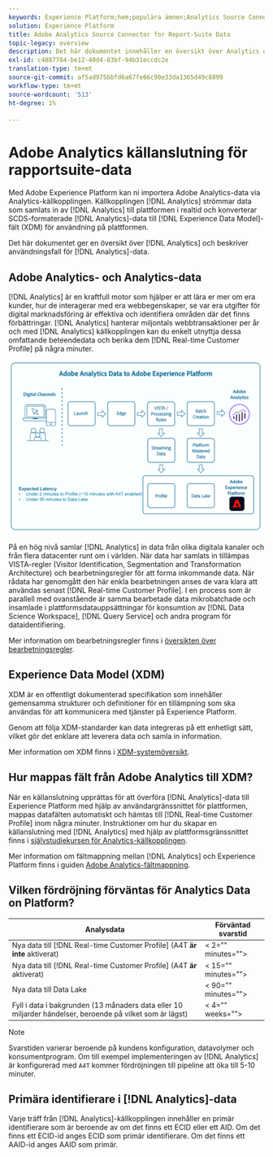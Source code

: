 ```yaml
---
keywords: Experience Platform;hem;populära ämnen;Analytics Source Connector;analytics;Analytics
solution: Experience Platform
title: Adobe Analytics Source Connector for Report-Suite Data
topic-legacy: overview
description: Det här dokumentet innehåller en översikt över Analytics och en beskrivning av användningsfall för Analytics-data.
exl-id: c4887784-be12-40d4-83bf-94b31eccdc2e
translation-type: tm+mt
source-git-commit: af5ad975bbfd6a67fe66c90e33da1365d49c8899
workflow-type: tm+mt
source-wordcount: '513'
ht-degree: 1%

---
```


# Adobe Analytics källanslutning för rapportsuite-data

Med Adobe Experience Platform kan ni importera Adobe Analytics-data via Analytics-källkopplingen. Källkopplingen [!DNL Analytics] strömmar data som samlats in av [!DNL Analytics] till plattformen i realtid och konverterar SCDS-formaterade [!DNL Analytics]-data till [!DNL Experience Data Model]-fält (XDM) för användning på plattformen.

Det här dokumentet ger en översikt över [!DNL Analytics] och beskriver användningsfall för [!DNL Analytics]-data.

## Adobe Analytics- och Analytics-data

[!DNL Analytics] är en kraftfull motor som hjälper er att lära er mer om era kunder, hur de interagerar med era webbegenskaper, se var era utgifter för digital marknadsföring är effektiva och identifiera områden där det finns förbättringar. [!DNL Analytics] hanterar miljontals webbtransaktioner per år och med  [!DNL Analytics] källkopplingen kan du enkelt utnyttja dessa omfattande beteendedata och berika dem  [!DNL Real-time Customer Profile] på några minuter.

![](./images/analytics-data-experience-platform.png)

På en hög nivå samlar [!DNL Analytics] in data från olika digitala kanaler och från flera datacenter runt om i världen. När data har samlats in tillämpas VISTA-regler (Visitor Identification, Segmentation and Transformation Architecture) och bearbetningsregler för att forma inkommande data. När rådata har genomgått den här enkla bearbetningen anses de vara klara att användas senast [!DNL Real-time Customer Profile]. I en process som är parallell med ovanstående är samma bearbetade data mikrobatchade och insamlade i plattformsdatauppsättningar för konsumtion av [!DNL Data Science Workspace], [!DNL Query Service] och andra program för dataidentifiering.

Mer information om bearbetningsregler finns i [översikten över bearbetningsregler](https://docs.adobe.com/content/help/en/analytics/admin/admin-tools/processing-rules/processing-rules.html).

## Experience Data Model (XDM)

XDM är en offentligt dokumenterad specifikation som innehåller gemensamma strukturer och definitioner för en tillämpning som ska användas för att kommunicera med tjänster på Experience Platform.

Genom att följa XDM-standarder kan data integreras på ett enhetligt sätt, vilket gör det enklare att leverera data och samla in information.

Mer information om XDM finns i [XDM-systemöversikt](../../../xdm/home.md).

## Hur mappas fält från Adobe Analytics till XDM?

När en källanslutning upprättas för att överföra [!DNL Analytics]-data till Experience Platform med hjälp av användargränssnittet för plattformen, mappas datafälten automatiskt och hämtas till [!DNL Real-time Customer Profile] inom några minuter. Instruktioner om hur du skapar en källanslutning med [!DNL Analytics] med hjälp av plattformsgränssnittet finns i [självstudiekursen för Analytics-källkopplingen](../../tutorials/ui/create/adobe-applications/analytics.md).

Mer information om fältmappning mellan [!DNL Analytics] och Experience Platform finns i guiden [Adobe Analytics-fältmappning](./mapping/analytics.md).

## Vilken fördröjning förväntas för Analytics Data on Platform?

| Analysdata | Förväntad svarstid |
| -------------- | ---------------- |
| Nya data till [!DNL Real-time Customer Profile] (A4T **är inte** aktiverat) | &lt; 2=&quot;&quot; minutes=&quot;&quot;> |
| Nya data till [!DNL Real-time Customer Profile] (A4T **är** aktiverat) | &lt; 15=&quot;&quot; minutes=&quot;&quot;> |
| Nya data till Data Lake | &lt; 90=&quot;&quot; minutes=&quot;&quot;> |
| Fyll i data i bakgrunden (13 månaders data eller 10 miljarder händelser, beroende på vilket som är lägst) | &lt; 4=&quot;&quot; weeks=&quot;&quot;> |

>[!NOTE]
>
>Svarstiden varierar beroende på kundens konfiguration, datavolymer och konsumentprogram. Om till exempel implementeringen av [!DNL Analytics] är konfigurerad med `A4T` kommer fördröjningen till pipeline att öka till 5-10 minuter.

## Primära identifierare i [!DNL Analytics]-data

Varje träff från [!DNL Analytics]-källkopplingen innehåller en primär identifierare som är beroende av om det finns ett ECID eller ett AID. Om det finns ett ECID-id anges ECID som primär identifierare. Om det finns ett AAID-id anges AAID som primär.
